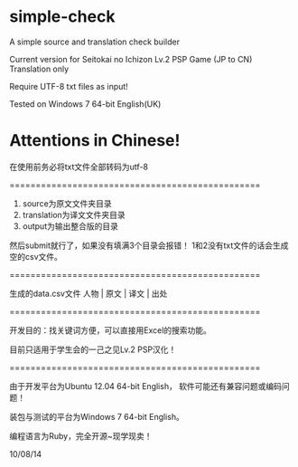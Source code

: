 simple-check
============

A simple source and translation check builder

Current version for Seitokai no Ichizon Lv.2 PSP Game (JP to CN) Translation only

Require UTF-8 txt files as input! 

Tested on Windows 7 64-bit English(UK)


Attentions in Chinese!
============

在使用前务必将txt文件全部转码为utf-8

================================================

1. source为原文文件夹目录
2. translation为译文文件夹目录
3. output为输出整合版的目录

然后submit就行了，如果没有填满3个目录会报错！
1和2没有txt文件的话会生成空的csv文件。

================================================

生成的data.csv文件
人物 | 原文 | 译文 | 出处

================================================

开发目的：找关键词方便，可以直接用Excel的搜索功能。

目前只适用于学生会的一己之见Lv.2 PSP汉化！

================================================

由于开发平台为Ubuntu 12.04 64-bit English，
软件可能还有兼容问题或编码问题！

装包与测试的平台为Windows 7 64-bit English。

编程语言为Ruby，完全开源~现学现卖！

10/08/14
